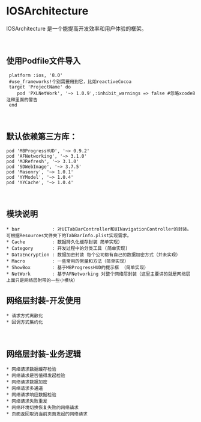 # IOSArchitecture
IOSArchitecture 是一个能提高开发效率和用户体验的框架。<br/>

<br/>


## 使用Podfile文件导入

    
     platform :ios, '8.0' 
     #use_frameworks!个别需要用到它，比如reactiveCocoa
     target 'ProjectName' do
        pod 'PXLNetWork', '~> 1.0.9',:inhibit_warnings => false #忽略xcode8 注释里面的警告
     end
    
<br/>

## 默认依赖第三方库：

    pod 'MBProgressHUD', '~> 0.9.2'
    pod 'AFNetworking', '~> 3.1.0'
    pod 'MJRefresh', '~> 3.1.0'
    pod 'SDWebImage', '~> 3.7.5'
    pod 'Masonry', '~> 1.0.1'
    pod 'YYModel', '~> 1.0.4'
    pod 'YYCache', '~> 1.0.4'

<br/>

## 模块说明
    * bar            : 对UITabBarController和UINavigationController的封装。可根据Resources文件夹下的TabBarInfo.plist实现需求。
    * Cache          : 数据持久化缓存封装 简单实现）
    * Category       : 开发过程中的分类工具 (简单实现)
    * DataEncryption : 数据加密封装 每个公司都有自己的数据加密方式（并未实现）
    * Macro          : 一些常用的常量和方法（简单实现）
    * ShowBox        : 基于MBProgressHUD的提示框 （简单实现）
    * NetWork        : 基于AFNetworking 对整个网络层封装（这里主要讲的就是网络层 上面只是网络层附带的一些小模块）


## 网络层封装-开发使用
    * 请求方式离散化
    * 回调方式集约化

<br/>

## 网络层封装-业务逻辑
    * 网络请求数据缓存检验
    * 网络请求是否值得发起检验
    * 网络请求数据加密
    * 网络请求多通道
    * 网络请求响应数据检验
    * 网络请求失败重发
    * 网络环境切换恢复失败的网络请求
    * 页面返回取消当前页面发起的网络请求

<br/>










